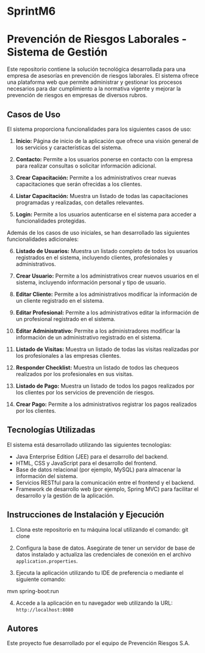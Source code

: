 # SprintM6
# Prevención de Riesgos Laborales - Sistema de Gestión

Este repositorio contiene la solución tecnológica desarrollada para una empresa de asesorías en prevención de riesgos laborales. El sistema ofrece una plataforma web que permite administrar y gestionar los procesos necesarios para dar cumplimiento a la normativa vigente y mejorar la prevención de riesgos en empresas de diversos rubros.

## Casos de Uso

El sistema proporciona funcionalidades para los siguientes casos de uso:

1. **Inicio:** Página de inicio de la aplicación que ofrece una visión general de los servicios y características del sistema.

2. **Contacto:** Permite a los usuarios ponerse en contacto con la empresa para realizar consultas o solicitar información adicional.

3. **Crear Capacitación:** Permite a los administrativos crear nuevas capacitaciones que serán ofrecidas a los clientes.

4. **Listar Capacitación:** Muestra un listado de todas las capacitaciones programadas y realizadas, con detalles relevantes.

5. **Login:** Permite a los usuarios autenticarse en el sistema para acceder a funcionalidades protegidas.

Además de los casos de uso iniciales, se han desarrollado las siguientes funcionalidades adicionales:

6. **Listado de Usuarios:** Muestra un listado completo de todos los usuarios registrados en el sistema, incluyendo clientes, profesionales y administrativos.

7. **Crear Usuario:** Permite a los administrativos crear nuevos usuarios en el sistema, incluyendo información personal y tipo de usuario.

8. **Editar Cliente:** Permite a los administrativos modificar la información de un cliente registrado en el sistema.

9. **Editar Profesional:** Permite a los administrativos editar la información de un profesional registrado en el sistema.

10. **Editar Administrativo:** Permite a los administradores modificar la información de un administrativo registrado en el sistema.

11. **Listado de Visitas:** Muestra un listado de todas las visitas realizadas por los profesionales a las empresas clientes.

12. **Responder Checklist:** Muestra un listado de todos las chequeos realizados por los profesionales en sus visitas.

13. **Listado de Pago:** Muestra un listado de todos los pagos realizados por los clientes por los servicios de prevención de riesgos.

14. **Crear Pago:** Permite a los administrativos registrar los pagos realizados por los clientes.

## Tecnologías Utilizadas

El sistema está desarrollado utilizando las siguientes tecnologías:

- Java Enterprise Edition (JEE) para el desarrollo del backend.
- HTML, CSS y JavaScript para el desarrollo del frontend.
- Base de datos relacional (por ejemplo, MySQL) para almacenar la información del sistema.
- Servicios RESTful para la comunicación entre el frontend y el backend.
- Framework de desarrollo web (por ejemplo, Spring MVC) para facilitar el desarrollo y la gestión de la aplicación.

## Instrucciones de Instalación y Ejecución

1. Clona este repositorio en tu máquina local utilizando el comando:
git clone

2. Configura la base de datos. Asegúrate de tener un servidor de base de datos instalado y actualiza las credenciales de conexión en el archivo `application.properties`.

3. Ejecuta la aplicación utilizando tu IDE de preferencia o mediante el siguiente comando:

mvn spring-boot:run


4. Accede a la aplicación en tu navegador web utilizando la URL: `http://localhost:8080`


## Autores

Este proyecto fue desarrollado por el equipo de Prevención Riesgos S.A.




